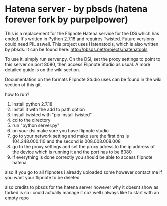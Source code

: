 Hatena server - by pbsds (hatena forever fork by purpelpower)
======

This is a replacement for the Flipnote Hatena service for the DSi which has ended.
It's written in Python 2.7.18 and requires Twisted.
Future versions could need PIL aswell.
This project uses Hatenatools, which is also written by pbsds. It can be found here: http://pbsds.net/projects/hatenatools

To use it, simply run server.py.
On the DSi, set the proxy settings to point to this server on port 8080, then access Flipnote Studio as usual. A more detailed guide is on the wiki section.

Documentation on the formats Flipnote Studio uses can be found in the wiki section of this git.

how to run?
1. install python 2.7.18
2. install it with the add to path option
3. install twisted with "pip install twisted"
4. cd to the directory
5. run "python server.py"
6. on your dsi make sure you have flipnote studio
7. go to your network setting and make sure the first dns is 104.248.000.110 and the second is 008.008.008.008
8. go to the proxy settings and set the proxy adress to the ip address of the device which is running it and the port has to be 8080
9. if everything is done correctly you should be able to access flipnote hatena

also if you go to all flipnotes i already uploaded some however contact me if you want your flipnote to be deleted

also credits to pbsds for the hatena server however why it doesnt show as forked is so i could actually manage it coz well
i always like to start with an empty repo
